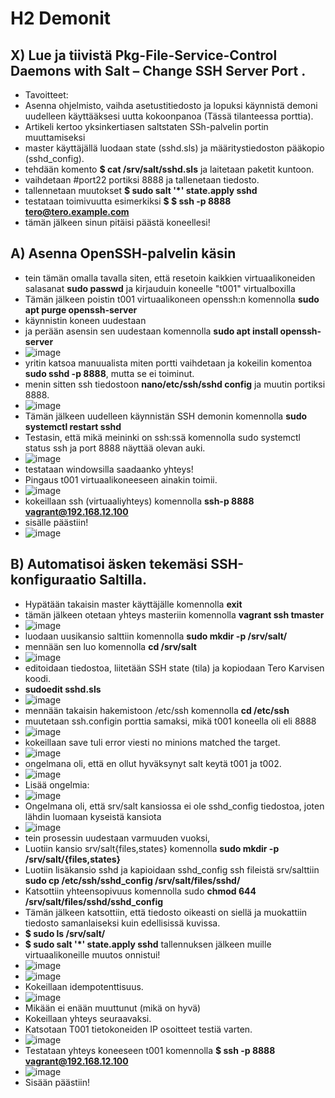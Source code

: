 # H2 Demonit

## X) Lue ja tiivistä Pkg-File-Service-Control Daemons with Salt – Change SSH Server Port .

- Tavoitteet:
- Asenna ohjelmisto, vaihda asetustitiedosto ja lopuksi käynnistä demoni uudelleen käyttääksesi uutta kokoonpanoa (Tässä tilanteessa porttia). 
- Artikeli kertoo yksinkertiasen saltstaten SSh-palvelin portin muuttamiseksi
- master käyttäjällä luodaan state (sshd.sls) ja määritystiedoston pääkopio (sshd_config). 
- tehdään komento **$ cat /srv/salt/sshd.sls** ja laitetaan paketit kuntoon. 
- vaihdetaan #port22 portiksi 8888 ja tallenetaan tiedosto.
- tallennetaan muutokset **$ sudo salt '*' state.apply sshd**
- testataan toimivuutta esimerkiksi **$ $ ssh -p 8888 tero@tero.example.com**
- tämän jälkeen sinun pitäisi päästä koneellesi!

## A) Asenna OpenSSH-palvelin käsin

- tein tämän omalla tavalla siten, että resetoin kaikkien virtuaalikoneiden salasanat **sudo passwd** ja kirjauduin koneelle "t001" virtualboxilla 
- Tämän jälkeen poistin t001 virtuaalikoneen openssh:n komennolla **sudo apt purge openssh-server**
- käynnistin koneen uudestaan
- ja perään asensin sen uudestaan komennolla **sudo apt install openssh-server**
- ![image](https://user-images.githubusercontent.com/105793201/230332776-e829e58b-fb4a-43e8-8c10-256d261cd81b.png)
- yritin katsoa manuualista miten portti vaihdetaan ja kokeilin komentoa **sudo sshd -p 8888**, mutta se ei toiminut.
- menin sitten ssh tiedostoon **nano/etc/ssh/sshd config** ja muutin portiksi 8888. 
- ![image](https://user-images.githubusercontent.com/105793201/230333864-473afefa-b115-4ff9-be4e-30105a3e3f27.png)
-	Tämän jälkeen uudelleen käynnistän SSH demonin komennolla **sudo systemctl restart sshd**
- Testasin, että mikä meininki on ssh:ssä komennolla sudo systemctl status ssh ja port 8888 näyttää olevan auki. 
- ![image](https://user-images.githubusercontent.com/105793201/230335015-3e4b0aeb-d3b4-4774-8c30-ada936afce30.png)
- testataan windowsilla saadaanko yhteys!
- Pingaus t001 virtuaalikoneeseen ainakin toimii.
- ![image](https://user-images.githubusercontent.com/105793201/230335224-34cebaf0-2c6e-4a51-94b4-c935bcf882bb.png)
- kokeillaan ssh (virtuaaliyhteys) komennolla **ssh-p 8888 vagrant@192.168.12.100**
- sisälle päästiin!
- ![image](https://user-images.githubusercontent.com/105793201/230335449-0dd06f43-c2a8-49c0-b2c9-9aaefb508b73.png)

## B) Automatisoi äsken tekemäsi SSH-konfiguraatio Saltilla.
- Hypätään takaisin master käyttäjälle komennolla **exit**
- tämän jälkeen otetaan yhteys masteriin komennolla **vagrant ssh tmaster**
- ![image](https://user-images.githubusercontent.com/105793201/230591855-66da64ef-405b-4f39-96c0-46be843f7598.png)
- luodaan uusikansio salttiin komennolla **sudo mkdir -p /srv/salt/**
- mennään sen luo komennolla **cd /srv/salt**
- ![image](https://user-images.githubusercontent.com/105793201/230592232-ea05a878-a869-4cab-bb1d-1d870804aed0.png)
- editoidaan tiedostoa, liitetään SSH state (tila) ja kopiodaan Tero Karvisen koodi.
- **sudoedit sshd.sls**
- ![image](https://user-images.githubusercontent.com/105793201/230592371-a2d2fc02-14d9-4283-b6dd-74f19cc99b9d.png)
- mennään takaisin hakemistoon /etc/ssh komennolla **cd /etc/ssh**
- muutetaan ssh.configin porttia samaksi, mikä t001 koneella oli eli 8888 
- ![image](https://user-images.githubusercontent.com/105793201/230593896-254659f8-3c8d-4e88-a498-46c4720e3340.png)
- kokeillaan save tuli error viesti no minions matched the target. 
- ![image](https://user-images.githubusercontent.com/105793201/230593972-75ba0974-41d3-4a5d-b21b-17c943a1f34d.png)
- ongelmana oli, että en ollut hyväksynyt salt keytä t001 ja t002. 
- ![image](https://user-images.githubusercontent.com/105793201/230793363-edbffc6b-68c6-4738-a54c-9b1e2c1148c3.png)
- Lisää ongelmia: 
- ![image](https://user-images.githubusercontent.com/105793201/230793499-92c134da-c2be-4ff2-981c-c878d0593db6.png)
- Ongelmana oli, että srv/salt kansiossa ei ole sshd_config tiedostoa, joten lähdin luomaan kyseistä kansiota
- ![image](https://user-images.githubusercontent.com/105793201/230793711-3b9b64d8-1897-42c6-9fee-f7b057b12635.png)
- tein prosessin uudestaan varmuuden vuoksi, 
- Luotiin kansio srv/salt{files,states} komennolla **sudo mkdir -p /srv/salt/{files,states}**
- Luotiin lisäkansio sshd ja kapioidaan sshd_config ssh fileistä srv/salttiin **sudo cp /etc/ssh/sshd_config /srv/salt/files/sshd/**
- Katsottiin yhteensopivuus komennolla sudo **chmod 644 /srv/salt/files/sshd/sshd_config**
- Tämän jälkeen katsottiin, että tiedosto oikeasti on siellä ja muokattiin tiedosto samanlaiseksi kuin edellisissä kuvissa. 
- **$ sudo ls /srv/salt/**
- **$ sudo salt '*' state.apply sshd** tallennuksen jälkeen muille virtuaalikoneille muutos onnistui!
- ![image](https://user-images.githubusercontent.com/105793201/230793872-c77d6f87-9c5c-4f6f-85df-5254dfa0d609.png)
- ![image](https://user-images.githubusercontent.com/105793201/230793878-90cd84e3-b32d-497f-9cbb-91313071e5c6.png)
- Kokeillaan idempotenttisuus.
- ![image](https://user-images.githubusercontent.com/105793201/230793890-bc4972ac-01fa-41ae-bb66-b57c9b86925b.png)
- Mikään ei enään muuttunut (mikä on hyvä)
- Kokeillaan yhteys seuraavaksi.
- Katsotaan T001 tietokoneiden IP osoitteet testiä varten.
- ![image](https://user-images.githubusercontent.com/105793201/230793992-b57f9c2f-257b-4442-9f8a-200f1c4dcaf8.png)
- Testataan yhteys koneeseen t001 komennolla **$ ssh -p 8888 vagrant@192.168.12.100**
- ![image](https://user-images.githubusercontent.com/105793201/230794446-ca7d2c97-0954-43b6-af6f-0ae1d3e4e29a.png)
- Sisään päästiin!




